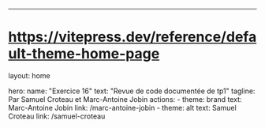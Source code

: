 ---
# https://vitepress.dev/reference/default-theme-home-page
layout: home

hero:
  name: "Exercice 16"
  text: "Revue de code documentée de tp1"
  tagline: Par Samuel Croteau et Marc-Antoine Jobin
  actions:
    - theme: brand
      text: Marc-Antoine Jobin
      link: /marc-antoine-jobin
    - theme: alt
      text: Samuel Croteau
      link: /samuel-croteau

